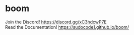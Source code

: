 # boom
Join the Discord! https://discord.gg/xC3hdcwP7E <br>
Read the Documentation! https://sudocode1.github.io/boom/
